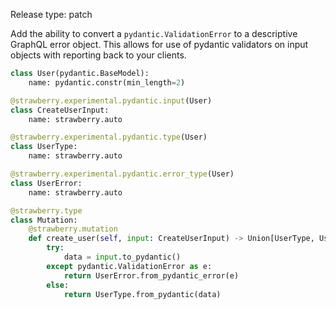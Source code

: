 Release type: patch

Add the ability to convert a `pydantic.ValidationError` to a descriptive
GraphQL error object. This allows for use of pydantic validators on
input objects with reporting back to your clients.

```python
class User(pydantic.BaseModel):
    name: pydantic.constr(min_length=2)

@strawberry.experimental.pydantic.input(User)
class CreateUserInput:
    name: strawberry.auto

@strawberry.experimental.pydantic.type(User)
class UserType:
    name: strawberry.auto

@strawberry.experimental.pydantic.error_type(User)
class UserError:
    name: strawberry.auto

@strawberry.type
class Mutation:
    @strawberry.mutation
    def create_user(self, input: CreateUserInput) -> Union[UserType, UserError]:
        try:
            data = input.to_pydantic()
        except pydantic.ValidationError as e:
            return UserError.from_pydantic_error(e)
        else:
            return UserType.from_pydantic(data)
```
